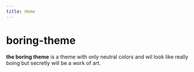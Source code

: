 ```yaml
---
title: Home
---
```


# boring-theme
**the boring theme** is a theme with only neutral colors and wil look like really boing but secretly will be a work of art.
